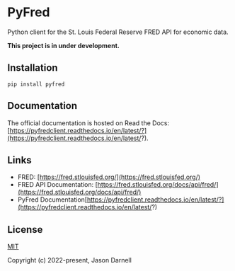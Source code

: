 # PyFred

Python client for the St. Louis Federal Reserve FRED API for economic data.

**This project is in under development.**

## Installation

```pip install pyfred```


## Documentation

The official documentation is hosted on Read the Docs: [https://pyfredclient.readthedocs.io/en/latest/?](https://pyfredclient.readthedocs.io/en/latest/?).

## Links

 - FRED: [https://fred.stlouisfed.org/](https://fred.stlouisfed.org/)
 - FRED API Documentation: [https://fred.stlouisfed.org/docs/api/fred/](https://fred.stlouisfed.org/docs/api/fred/)
 - PyFred Documentation[https://pyfredclient.readthedocs.io/en/latest/?](https://pyfredclient.readthedocs.io/en/latest/?)

## License

[MIT](https://opensource.org/licenses/MIT)

Copyright (c) 2022-present, Jason Darnell